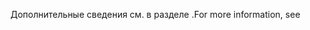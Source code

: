 <span data-ttu-id="c6f2a-101">Дополнительные сведения см. в разделе .</span><span class="sxs-lookup"><span data-stu-id="c6f2a-101">For more information, see</span></span>